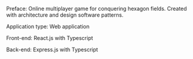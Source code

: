 Preface: Online multiplayer game for conquering hexagon fields. Created with architecture and design software patterns.

Application type: Web application

Front-end: React.js with Typescript

Back-end: Express.js with Typescript 
